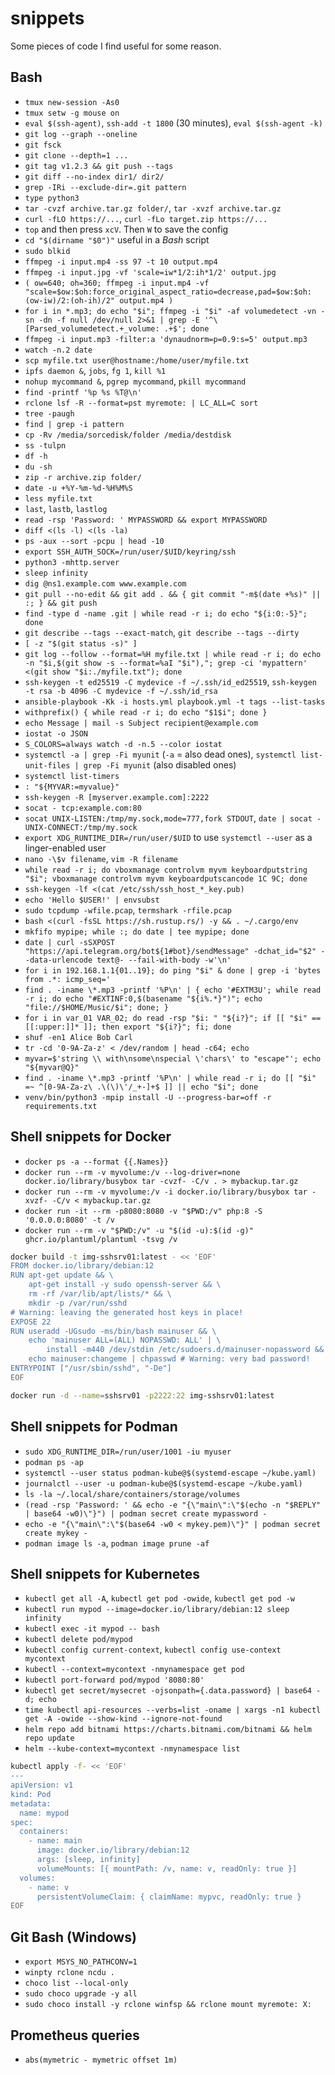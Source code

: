 # snippets

Some pieces of code I find useful for some reason.

## Bash

- `tmux new-session -As0`
- `tmux setw -g mouse on`
- `eval $(ssh-agent)`, `ssh-add -t 1800` (30 minutes), `eval $(ssh-agent -k)`
- `git log --graph --oneline`
- `git fsck`
- `git clone --depth=1 ...`
- `git tag v1.2.3 && git push --tags`
- `git diff --no-index dir1/ dir2/`
- `grep -IRi --exclude-dir=.git pattern`
- `type python3`
- `tar -cvzf archive.tar.gz folder/`, `tar -xvzf archive.tar.gz`
- `curl -fLO https://...`, `curl -fLo target.zip https://...`
- `top` and then press `xcV`. Then `W` to save the config
- `cd "$(dirname "$0")"` useful in a _Bash_ script
- `sudo blkid`
- `ffmpeg -i input.mp4 -ss 97 -t 10 output.mp4`
- `ffmpeg -i input.jpg -vf 'scale=iw*1/2:ih*1/2' output.jpg`
- `( ow=640; oh=360; ffmpeg -i input.mp4 -vf "scale=$ow:$oh:force_original_aspect_ratio=decrease,pad=$ow:$oh:(ow-iw)/2:(oh-ih)/2" output.mp4 )`
- `for i in *.mp3; do echo "$i"; ffmpeg -i "$i" -af volumedetect -vn -sn -dn -f null /dev/null 2>&1 | grep -E '^\[Parsed_volumedetect.+_volume: .+$'; done`
- `ffmpeg -i input.mp3 -filter:a 'dynaudnorm=p=0.9:s=5' output.mp3`
- `watch -n.2 date`
- `scp myfile.txt user@hostname:/home/user/myfile.txt`
- `ipfs daemon &`, `jobs`, `fg 1`, `kill %1`
- `nohup mycommand &`, `pgrep mycommand`, `pkill mycommand`
- `find -printf '%p %s %T@\n'`
- `rclone lsf -R --format=pst myremote: | LC_ALL=C sort`
- `tree -paugh`
- `find | grep -i pattern`
- `cp -Rv /media/sorcedisk/folder /media/destdisk`
- `ss -tulpn`
- `df -h`
- `du -sh`
- `zip -r archive.zip folder/`
- `date -u +%Y-%m-%d-%H%M%S`
- `less myfile.txt`
- `last`, `lastb`, `lastlog`
- `read -rsp 'Password: ' MYPASSWORD && export MYPASSWORD`
- `diff <(ls -l) <(ls -la)`
- `ps -aux --sort -pcpu | head -10`
- `export SSH_AUTH_SOCK=/run/user/$UID/keyring/ssh`
- `python3 -mhttp.server`
- `sleep infinity`
- `dig @ns1.example.com www.example.com`
- `git pull --no-edit && git add . && { git commit "-m$(date +%s)" || :; } && git push`
- `find -type d -name .git | while read -r i; do echo "${i:0:-5}"; done`
- `git describe --tags --exact-match`, `git describe --tags --dirty`
- `[ -z "$(git status -s)" ]`
- `git log --follow --format=%H myfile.txt | while read -r i; do echo -n "$i,$(git show -s --format=%aI "$i"),"; grep -ci 'mypattern' <(git show "$i:./myfile.txt"); done`
- `ssh-keygen -t ed25519 -C mydevice -f ~/.ssh/id_ed25519`, `ssh-keygen -t rsa -b 4096 -C mydevice -f ~/.ssh/id_rsa`
- `ansible-playbook -Kk -i hosts.yml playbook.yml -t tags --list-tasks`
- `withprefix() { while read -r i; do echo "$1$i"; done }`
- `echo Message | mail -s Subject recipient@example.com`
- `iostat -o JSON`
- `S_COLORS=always watch -d -n.5 --color iostat`
- `systemctl -a | grep -Fi myunit` (`-a` = also dead ones), `systemctl list-unit-files | grep -Fi myunit` (also disabled ones)
- `systemctl list-timers`
- `: "${MYVAR:=myvalue}"`
- `ssh-keygen -R [myserver.example.com]:2222`
- `socat - tcp:example.com:80`
- `socat UNIX-LISTEN:/tmp/my.sock,mode=777,fork STDOUT`, `date | socat - UNIX-CONNECT:/tmp/my.sock`
- `export XDG_RUNTIME_DIR=/run/user/$UID` to use `systemctl --user` as a linger-enabled user
- `nano -\$v filename`, `vim -R filename`
- `while read -r i; do vboxmanage controlvm myvm keyboardputstring "$i"; vboxmanage controlvm myvm keyboardputscancode 1C 9C; done`
- `ssh-keygen -lf <(cat /etc/ssh/ssh_host_*_key.pub)`
- `echo 'Hello $USER!' | envsubst`
- `sudo tcpdump -wfile.pcap`, `termshark -rfile.pcap`
- `bash <(curl -fsSL https://sh.rustup.rs/) -y && . ~/.cargo/env`
- `mkfifo mypipe; while :; do date | tee mypipe; done`
- `date | curl -sSXPOST "https://api.telegram.org/bot${1#bot}/sendMessage" -dchat_id="$2" --data-urlencode text@- --fail-with-body -w'\n'`
- `for i in 192.168.1.1{01..19}; do ping "$i" & done | grep -i 'bytes from .*: icmp_seq='`
- `find . -iname \*.mp3 -printf '%P\n' | { echo '#EXTM3U'; while read -r i; do echo "#EXTINF:0,$(basename "${i%.*}")"; echo "file://$HOME/Music/$i"; done; }`
- `for i in var_01 VAR_02; do read -rsp "$i: " "${i?}"; if [[ "$i" == [[:upper:]]* ]]; then export "${i?}"; fi; done`
- `shuf -en1 Alice Bob Carl`
- `tr -cd '0-9A-Za-z' < /dev/random | head -c64; echo`
- `myvar=$'string \\ with\nsome\nspecial \'chars\' to "escape"'; echo "${myvar@Q}"`
- `find . -iname \*.mp3 -printf '%P\n' | while read -r i; do [[ "$i" =~ ^[0-9A-Za-z\ .\(\)\'/_+-]+$ ]] || echo "$i"; done`
- `venv/bin/python3 -mpip install -U --progress-bar=off -r requirements.txt`

## Shell snippets for Docker

- `docker ps -a --format {{.Names}}`
- `docker run --rm -v myvolume:/v --log-driver=none docker.io/library/busybox tar -cvzf- -C/v . > mybackup.tar.gz`
- `docker run --rm -v myvolume:/v -i docker.io/library/busybox tar -xvzf- -C/v < mybackup.tar.gz`
- `docker run -it --rm -p8080:8080 -v "$PWD:/v" php:8 -S '0.0.0.0:8080' -t /v`
- `docker run --rm -v "$PWD:/v" -u "$(id -u):$(id -g)" ghcr.io/plantuml/plantuml -tsvg /v`

```bash
docker build -t img-sshsrv01:latest - << 'EOF'
FROM docker.io/library/debian:12
RUN apt-get update && \
    apt-get install -y sudo openssh-server && \
    rm -rf /var/lib/apt/lists/* && \
    mkdir -p /var/run/sshd
# Warning: leaving the generated host keys in place!
EXPOSE 22
RUN useradd -UGsudo -ms/bin/bash mainuser && \
    echo 'mainuser ALL=(ALL) NOPASSWD: ALL' | \
        install -m440 /dev/stdin /etc/sudoers.d/mainuser-nopassword && \
    echo mainuser:changeme | chpasswd # Warning: very bad password!
ENTRYPOINT ["/usr/sbin/sshd", "-De"]
EOF

docker run -d --name=sshsrv01 -p2222:22 img-sshsrv01:latest
```

## Shell snippets for Podman

- `sudo XDG_RUNTIME_DIR=/run/user/1001 -iu myuser`
- `podman ps -ap`
- `systemctl --user status podman-kube@$(systemd-escape ~/kube.yaml)`
- `journalctl --user -u podman-kube@$(systemd-escape ~/kube.yaml)`
- `ls -la ~/.local/share/containers/storage/volumes`
- `(read -rsp 'Password: ' && echo -e "{\"main\":\"$(echo -n "$REPLY" | base64 -w0)\"}") | podman secret create mypassword -`
- `echo -e "{\"main\":\"$(base64 -w0 < mykey.pem)\"}" | podman secret create mykey -`
- `podman image ls -a`, `podman image prune -af`

## Shell snippets for Kubernetes

- `kubectl get all -A`, `kubectl get pod -owide`, `kubectl get pod -w`
- `kubectl run mypod --image=docker.io/library/debian:12 sleep infinity`
- `kubectl exec -it mypod -- bash`
- `kubectl delete pod/mypod`
- `kubectl config current-context`, `kubectl config use-context mycontext`
- `kubectl --context=mycontext -nmynamespace get pod`
- `kubectl port-forward pod/mypod '8080:80'`
- `kubectl get secret/mysecret -ojsonpath={.data.password} | base64 -d; echo`
- `time kubectl api-resources --verbs=list -oname | xargs -n1 kubectl get -A -owide --show-kind --ignore-not-found`
- `helm repo add bitnami https://charts.bitnami.com/bitnami && helm repo update`
- `helm --kube-context=mycontext -nmynamespace list`

```bash
kubectl apply -f- << 'EOF'
---
apiVersion: v1
kind: Pod
metadata:
  name: mypod
spec:
  containers:
    - name: main
      image: docker.io/library/debian:12
      args: [sleep, infinity]
      volumeMounts: [{ mountPath: /v, name: v, readOnly: true }]
  volumes:
    - name: v
      persistentVolumeClaim: { claimName: mypvc, readOnly: true }
EOF
```

## Git Bash (Windows)

- `export MSYS_NO_PATHCONV=1`
- `winpty rclone ncdu .`
- `choco list --local-only`
- `sudo choco upgrade -y all`
- `sudo choco install -y rclone winfsp && rclone mount myremote: X:`

## Prometheus queries

- `abs(mymetric - mymetric offset 1m)`

